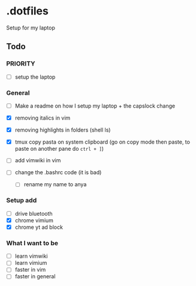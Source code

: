 # .dotfiles

Setup for my laptop

## Todo

### PRIORITY

- [ ] setup the laptop

### General

- [ ] Make a readme on how I setup my laptop + the capslock change
- [x] removing italics in vim
- [x] removing highlights in folders (shell ls)

- [x] tmux copy pasta on system clipboard (go on copy mode then paste, to paste
      on another pane do `ctrl + ]`)
- [ ] add vimwiki in vim

- [ ] change the .bashrc code (it is bad)
  - [ ] rename my name to anya

### Setup add

- [ ] drive bluetooth
- [x] chrome vimium
- [x] chrome yt ad block

### What I want to be

- [ ] learn vimwiki
- [ ] learn vimium
- [ ] faster in vim
- [ ] faster in general
